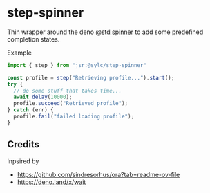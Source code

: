 # step-spinner

Thin wrapper around the deno
[@std spinner](https://jsr.io/@std/cli/doc/spinner/~/Spinner) to add some
predefined completion states.

Example

```ts
import { step } from "jsr:@sylc/step-spinner"

const profile = step("Retrieving profile...").start();
try {
  // do some stuff that takes time...
  await delay(10000);
  profile.succeed("Retrieved profile");
} catch (err) {
  profile.fail("failed loading profile");
}
```

## Credits

Inpsired by

- https://github.com/sindresorhus/ora?tab=readme-ov-file
- https://deno.land/x/wait
